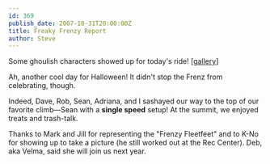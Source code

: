 ```yaml
---
id: 369
publish_date: 2007-10-31T20:00:00Z
title: Freaky Frenzy Report
author: Steve
---
```

  
Some ghoulish characters showed up for today's ride! \[[gallery](http://picasaweb.google.com/flagstafffrenzy/SecondAnnualFreakyFrenzy)\]

Ah, another cool day for Halloween! It didn't stop the Frenz from celebrating, though.

Indeed, Dave, Rob, Sean, Adriana, and I sashayed our way to the top of our favorite climb—Sean with a **single speed** setup! At the summit, we enjoyed treats and trash-talk.

Thanks to Mark and Jill for representing the "Frenzy Fleetfeet" and to K-No for showing up to take a picture (he still worked out at the Rec Center). Deb, aka Velma, said she will join us next year.